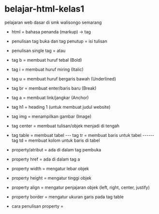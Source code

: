 # belajar-html-kelas1

pelajaran web dasar di smk walisongo semarang

- html = bahasa penanda (markup) -> tag
- penulisan tag buka dan tag penutup = <tag>isi tulisan</tag>
- penulisan single tag = <tag> atau <tag/>

- tag b = membuat huruf tebal (Bold)
- tag i = membuat huruf miring (Italic)
- tag u = membuat huruf bergaris bawah (Underlined)
- tag br = membuat enter/baris baru (Break)
- tag a = membuat link/jangkar (Anchor)
- tag h1 = heading 1 (untuk membuat judul website)
- tag img = menampilkan gambar (Image)
- tag center = membuat tulisan/objek menjadi di tengah
- tag table = membuat tabel
  --- tag tr = membuat baris untuk tabel
  ------ tag td = membuat kolom untuk baris di tabel

- property/atribut = ada di dalam tag pembuka
- property href = ada di dalam tag a
- property width = mengatur lebar objek
- property height = mengatur tinggi objek
- property align = mengatur penjajaran objek (left, right, center, justify)
- property border = mengatur ukuran garis pada tag table

- cara penulisan property = <tag property="apa?"></tag>
